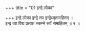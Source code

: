 +++
title = "01 इन्द्रे लोका"

+++
इन्द्रे लोका इन्द्रे तप इन्द्रेध्यृतमाहितम् ।  
इन्द्र त्वा विद्म प्रत्यक्षं स्कम्भे सर्वं समाहितम् ॥ १ ॥